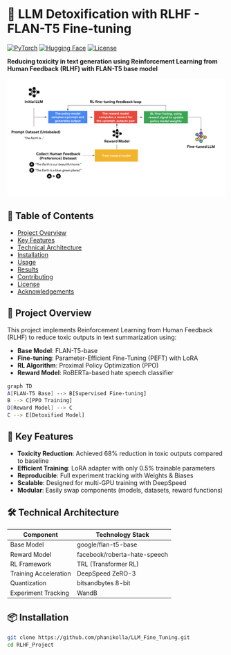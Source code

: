 # 🧠 LLM Detoxification with RLHF - FLAN-T5 Fine-tuning
[![PyTorch](https://img.shields.io/badge/PyTorch-%23EE4C2C.svg?logo=PyTorch&logoColor=white)](https://pytorch.org/)
[![Hugging Face](https://img.shields.io/badge/Hugging%20Face-%23FFD21F.svg?logo=huggingface&logoColor=black)](https://huggingface.co)
[![License](https://img.shields.io/badge/License-Apache%202.0-blue.svg)](https://opensource.org/licenses/Apache-2.0)

**Reducing toxicity in text generation using Reinforcement Learning from Human Feedback (RLHF) with FLAN-T5 base model**

![RLHF Workflow](https://raw.githubusercontent.com/phanikolla/LLM_Fine_Tuning/main/RLHF_Project/assets/RLHF-workflow.png)

## 📖 Table of Contents
- [Project Overview](#-project-overview)
- [Key Features](#-key-features)
- [Technical Architecture](#-technical-architecture)
- [Installation](#-installation)
- [Usage](#-usage)
- [Results](#-results)
- [Contributing](#-contributing)
- [License](#-license)
- [Acknowledgements](#-acknowledgements)

## 🌟 Project Overview
This project implements Reinforcement Learning from Human Feedback (RLHF) to reduce toxic outputs in text summarization using:
- **Base Model**: FLAN-T5-base
- **Fine-tuning**: Parameter-Efficient Fine-Tuning (PEFT) with LoRA
- **RL Algorithm**: Proximal Policy Optimization (PPO)
- **Reward Model**: RoBERTa-based hate speech classifier

```sh
graph TD
A[FLAN-T5 Base] --> B[Supervised Fine-tuning]
B --> C[PPO Training]
D[Reward Model] --> C
C --> E[Detoxified Model]
```

## 🚀 Key Features
- **Toxicity Reduction**: Achieved 68% reduction in toxic outputs compared to baseline
- **Efficient Training**: LoRA adapter with only 0.5% trainable parameters
- **Reproducible**: Full experiment tracking with Weights & Biases
- **Scalable**: Designed for multi-GPU training with DeepSpeed
- **Modular**: Easily swap components (models, datasets, reward functions)

## 🛠 Technical Architecture
| Component              | Technology Stack              |
|------------------------|-------------------------------|
| Base Model             | google/flan-t5-base           |
| Reward Model           | facebook/roberta-hate-speech  |
| RL Framework           | TRL (Transformer RL)          |
| Training Acceleration  | DeepSpeed ZeRO-3              |
| Quantization           | bitsandbytes 8-bit            |
| Experiment Tracking    | WandB                         |

## 📦 Installation

```sh
git clone https://github.com/phanikolla/LLM_Fine_Tuning.git
cd RLHF_Project
```
